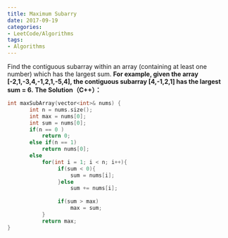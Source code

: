 ```yaml
---
title: Maximum Subarry
date: 2017-09-19
categories:
- LeetCode/Algorithms
tags: 
- Algorithms
---
```

Find the contiguous subarray within an array (containing at least one number) which has the largest sum.<!--more-->
**For example, given the array [-2,1,-3,4,-1,2,1,-5,4],
the contiguous subarray [4,-1,2,1] has the largest sum = 6.**
**The Solution（C++）：**
```cpp
int maxSubArray(vector<int>& nums) {
       int n = nums.size();
       int max = nums[0];
       int sum = nums[0];
       if(n == 0 )
           return 0;
       else if(n == 1)
           return nums[0];
       else
           for(int i = 1; i < n; i++){
                if(sum < 0){
                    sum = nums[i];
                }else
                    sum += nums[i];
               
                if(sum > max)
                    max = sum;
           }
           return max;    
}
```